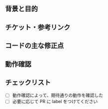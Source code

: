 ## 背景と目的

## チケット・参考リンク

## コードの主な修正点

## 動作確認

## チェックリスト

- [ ] 動作確認によって、期待通りの動作を確認した
- [ ] 必要に応じて PR に label をつけてください
